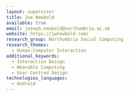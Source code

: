 ```yaml
---
layout: supervisor
title: Joe Newbold
available: true
email: joseph.newbold@northumbria.ac.uk
website: https://jwnewbold.com/
research_group: Northumbria Social Computing
research_themes:
  - Human-Computer Interaction
additional_keywords:
  - Interaction Design
  - Wearable Computing
  - User Centred Design
technologies_languages:
  - Android
---
```

